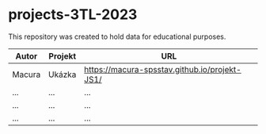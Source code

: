 # projects-3TL-2023

This repository was created to hold data for educational purposes.


| Autor         | Projekt     | URL  |
| ------------- |-------------| -----|
| Macura      | Ukázka | https://macura-spsstav.github.io/projekt-JS1/ |
| ... | ... | ... |
| ... | ... | ... |
| ... | ... | ... |
